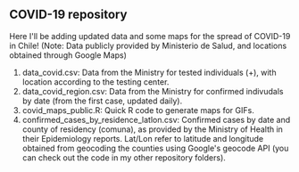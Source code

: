 ## COVID-19 repository

Here I'll be adding updated data and some maps for the spread of COVID-19 in Chile! (Note: Data publicly provided by Ministerio de Salud, and locations obtained through Google Maps)

1) data_covid.csv: Data from the Ministry for tested individuals (+), with location according to the testing center.
2) data_covid_region.csv: Data from the Ministry for confirmed indivudals by date (from the first case, updated daily).
3) covid_maps_public.R: Quick R code to generate maps for GIFs.
4) confirmed_cases_by_residence_latlon.csv: Confirmed cases by date and county of residency (comuna), as provided by the Ministry of Health in their Epidemiology reports. Lat/Lon refer to latitude and longitude obtained from geocoding the counties using Google's geocode API (you can check out the code in my other repository folders).
